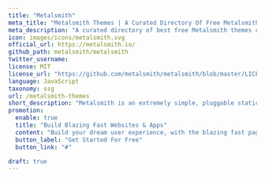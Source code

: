 ```yaml
---
title: "Metalsmith"
meta_title: "Metalsmith Themes | A Curated Directory Of Free Metalsmith Themes"
meta_description: "A curated directory of best free Metalsmith themes created by independent web designers & developers that are open source, MIT licensed & available for free to download."
icon: images/icons/metalsmith.svg
official_url: https://metalsmith.io/
github_path: metalsmith/metalsmith
twitter_username: 
license: MIT
license_url: "https://github.com/metalsmith/metalsmith/blob/master/LICENSE"
language: JavaScript
taxonomy: ssg
url: /metalsmith-themes
short_description: "Metalsmith is an extremely simple, pluggable static site generator"
promotion:
  enable: true
  title: "Build Blazing Fast Websites & Apps"
  content: "Build your dream user experience, with the blazing fast page speed and SEO-efficiency like never before."
  button_label: "Get Started For Free"
  button_link: "#"

draft: true
---
```



